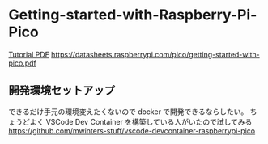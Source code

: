 # Getting-started-with-Raspberry-Pi-Pico

[Tutorial PDF](pdf/getting-started-with-pico.pdf)
https://datasheets.raspberrypi.com/pico/getting-started-with-pico.pdf

## 開発環境セットアップ
できるだけ手元の環境変えたくないので docker で開発できるならしたい。
ちょうどよく VSCode Dev Container を構築している人がいたので試してみる
https://github.com/mwinters-stuff/vscode-devcontainer-raspberrypi-pico
